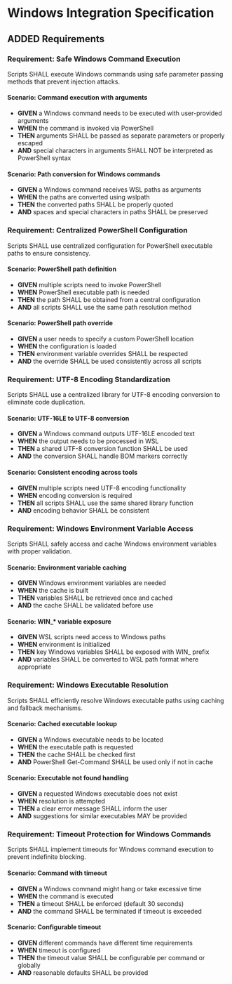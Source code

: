 # Windows Integration Specification

## ADDED Requirements

### Requirement: Safe Windows Command Execution
Scripts SHALL execute Windows commands using safe parameter passing methods that prevent injection attacks.

#### Scenario: Command execution with arguments
- **GIVEN** a Windows command needs to be executed with user-provided arguments
- **WHEN** the command is invoked via PowerShell
- **THEN** arguments SHALL be passed as separate parameters or properly escaped
- **AND** special characters in arguments SHALL NOT be interpreted as PowerShell syntax

#### Scenario: Path conversion for Windows commands
- **GIVEN** a Windows command receives WSL paths as arguments
- **WHEN** the paths are converted using wslpath
- **THEN** the converted paths SHALL be properly quoted
- **AND** spaces and special characters in paths SHALL be preserved

### Requirement: Centralized PowerShell Configuration
Scripts SHALL use centralized configuration for PowerShell executable paths to ensure consistency.

#### Scenario: PowerShell path definition
- **GIVEN** multiple scripts need to invoke PowerShell
- **WHEN** PowerShell executable path is needed
- **THEN** the path SHALL be obtained from a central configuration
- **AND** all scripts SHALL use the same path resolution method

#### Scenario: PowerShell path override
- **GIVEN** a user needs to specify a custom PowerShell location
- **WHEN** the configuration is loaded
- **THEN** environment variable overrides SHALL be respected
- **AND** the override SHALL be used consistently across all scripts

### Requirement: UTF-8 Encoding Standardization
Scripts SHALL use a centralized library for UTF-8 encoding conversion to eliminate code duplication.

#### Scenario: UTF-16LE to UTF-8 conversion
- **GIVEN** a Windows command outputs UTF-16LE encoded text
- **WHEN** the output needs to be processed in WSL
- **THEN** a shared UTF-8 conversion function SHALL be used
- **AND** the conversion SHALL handle BOM markers correctly

#### Scenario: Consistent encoding across tools
- **GIVEN** multiple scripts need UTF-8 encoding functionality
- **WHEN** encoding conversion is required
- **THEN** all scripts SHALL use the same shared library function
- **AND** encoding behavior SHALL be consistent

### Requirement: Windows Environment Variable Access
Scripts SHALL safely access and cache Windows environment variables with proper validation.

#### Scenario: Environment variable caching
- **GIVEN** Windows environment variables are needed
- **WHEN** the cache is built
- **THEN** variables SHALL be retrieved once and cached
- **AND** the cache SHALL be validated before use

#### Scenario: WIN_* variable exposure
- **GIVEN** WSL scripts need access to Windows paths
- **WHEN** environment is initialized
- **THEN** key Windows variables SHALL be exposed with WIN_ prefix
- **AND** variables SHALL be converted to WSL path format where appropriate

### Requirement: Windows Executable Resolution
Scripts SHALL efficiently resolve Windows executable paths using caching and fallback mechanisms.

#### Scenario: Cached executable lookup
- **GIVEN** a Windows executable needs to be located
- **WHEN** the executable path is requested
- **THEN** the cache SHALL be checked first
- **AND** PowerShell Get-Command SHALL be used only if not in cache

#### Scenario: Executable not found handling
- **GIVEN** a requested Windows executable does not exist
- **WHEN** resolution is attempted
- **THEN** a clear error message SHALL inform the user
- **AND** suggestions for similar executables MAY be provided

### Requirement: Timeout Protection for Windows Commands
Scripts SHALL implement timeouts for Windows command execution to prevent indefinite blocking.

#### Scenario: Command with timeout
- **GIVEN** a Windows command might hang or take excessive time
- **WHEN** the command is executed
- **THEN** a timeout SHALL be enforced (default 30 seconds)
- **AND** the command SHALL be terminated if timeout is exceeded

#### Scenario: Configurable timeout
- **GIVEN** different commands have different time requirements
- **WHEN** timeout is configured
- **THEN** the timeout value SHALL be configurable per command or globally
- **AND** reasonable defaults SHALL be provided
